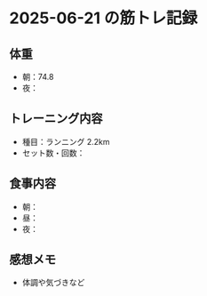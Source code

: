 # 2025-06-21 の筋トレ記録

## 体重
- 朝：74.8
- 夜：

## トレーニング内容
- 種目：ランニング 2.2km
- セット数・回数：

## 食事内容
- 朝：
- 昼：
- 夜：

## 感想メモ
- 体調や気づきなど
